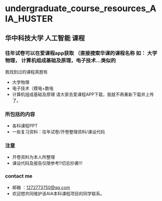 # undergraduate_course_resources_AIA_HUSTER
## 华中科技大学 人工智能 课程
### 往年试卷可以在爱课程app获取 （直接搜索华课的课程名称 如： 大学物理， 计算机组成基础及原理，电子技术...类似的 
我找到过的课程真题有
* 大学物理
* 电子技术（模电+数电
* 计算机组成基础及原理
请大家去爱课程APP下载，我就不再重新下载并上传了。
### 所包括的内容
* 各科课程PPT
* 一些复习资料：往年试卷/开卷整理资料/课设代码
### 注意
* 开卷资料为本人所整理
* 课设代码及报告仅限参考!!切忌抄袭!!!
### contact me
* 邮箱 ：1272773750@qq.com
* 欢迎想共同维护该AIA本科课程项目的同学联系。
